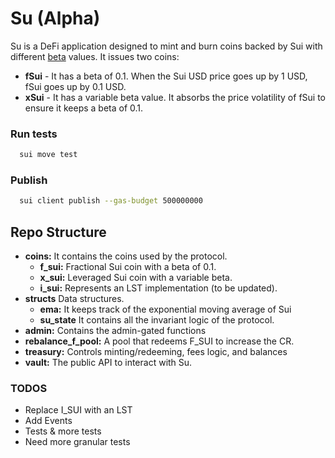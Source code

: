 # Su (Alpha)

Su is a DeFi application designed to mint and burn coins backed by Sui with different [beta](<https://www.wikiwand.com/en/Greeks_(finance)>) values. It issues two coins:

- **fSui** - It has a beta of 0.1. When the Sui USD price goes up by 1 USD, fSui goes up by 0.1 USD.
- **xSui** - It has a variable beta value. It absorbs the price volatility of fSui to ensure it keeps a beta of 0.1.

### Run tests

```bash
  sui move test
```

### Publish

```bash
  sui client publish --gas-budget 500000000
```

## Repo Structure

- **coins:** It contains the coins used by the protocol.
  - **f_sui:** Fractional Sui coin with a beta of 0.1.
  - **x_sui:** Leveraged Sui coin with a variable beta.
  - **i_sui:** Represents an LST implementation (to be updated).
- **structs** Data structures.
  - **ema:** It keeps track of the exponential moving average of Sui
  - **su_state** It contains all the invariant logic of the protocol.
- **admin:** Contains the admin-gated functions
- **rebalance_f_pool:** A pool that redeems F_SUI to increase the CR.
- **treasury:** Controls minting/redeeming, fees logic, and balances
- **vault:** The public API to interact with Su.

### TODOS

- Replace I_SUI with an LST
- Add Events
- Tests & more tests
- Need more granular tests
